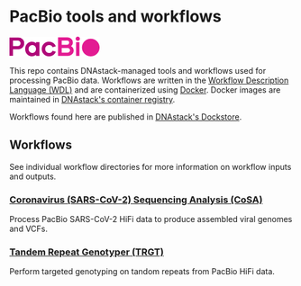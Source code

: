 # PacBio tools and workflows

![PacBio logo](https://raw.githubusercontent.com/DNAstack/PacBio/main/pacbio-logo-small.png)

This repo contains DNAstack-managed tools and workflows used for processing PacBio data. Workflows are written in the [Workflow Description Language (WDL)](https://github.com/openwdl/wdl) and are containerized using [Docker](https://docs.docker.com/). Docker images are maintained in [DNAstack's container registry](https://hub.docker.com/u/dnastack).

Workflows found here are published in [DNAstack's Dockstore](https://dockstore.org/organizations/DNAstack).


## Workflows

See individual workflow directories for more information on workflow inputs and outputs.


### [Coronavirus (SARS-CoV-2) Sequencing Analysis (CoSA)](CoSA-CoronavirusSequencingAnalysis)

Process PacBio SARS-CoV-2 HiFi data to produce assembled viral genomes and VCFs.

### [Tandem Repeat Genotyper (TRGT)](TRGT-TandemRepeatGenotyper)

Perform targeted genotyping on tandom repeats from PacBio HiFi data.
